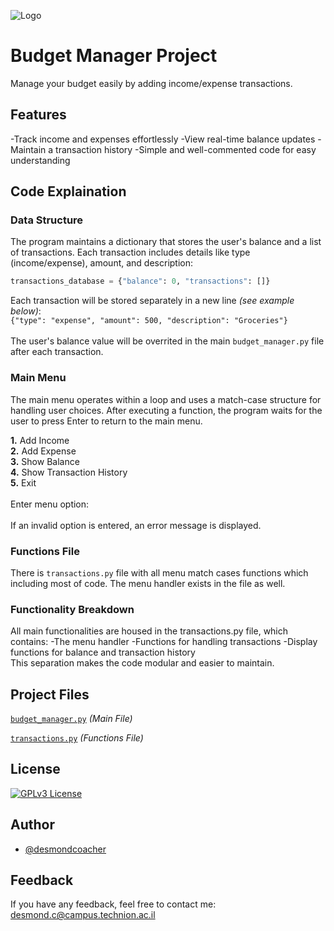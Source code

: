 
![Logo](https://png.pngtree.com/png-vector/20220910/ourmid/pngtree-budgeting-icon-png-image_6145091.png)


# Budget Manager Project

Manage your budget easily by adding income/expense transactions.


## Features

-Track income and expenses effortlessly
-View real-time balance updates
-Maintain a transaction history
-Simple and well-commented code for easy understanding


## Code Explaination
### Data Structure

The program maintains a dictionary that stores the user's balance and a list of transactions. Each transaction includes details like type (income/expense), amount, and description:
```python
transactions_database = {"balance": 0, "transactions": []}
```
Each transaction will be stored separately in a new line *(see example below)*:<br>
```{"type": "expense", "amount": 500, "description": "Groceries"}```<br><br>
The user's balance value will be overrited in the main ```budget_manager.py``` file after each transaction.

### Main Menu
The main menu operates within a loop and uses a match-case structure for handling user choices. After executing a function, the program waits for the user to press Enter to return to the main menu.

**1.** Add Income<br>
**2.** Add Expense<br>
**3.** Show Balance<br>
**4.** Show Transaction History<br>
**5.** Exit<br><br>
Enter menu option:<br><br>
If an invalid option is entered, an error message is displayed.
### Functions File
There is ```transactions.py``` file with all menu match cases functions which including most of code. The menu handler exists in the file as well.

### Functionality Breakdown
All main functionalities are housed in the transactions.py file, which contains:
-The menu handler
-Functions for handling transactions
-Display functions for balance and transaction history<br>
This separation makes the code modular and easier to maintain.

## Project Files

[```budget_manager.py```](https://github.com/desmondcoacher/budget_manager/blob/main/budget_manager.py) *(Main File)*

[```transactions.py```](https://github.com/desmondcoacher/budget_manager/blob/main/transactions.py) *(Functions File)*


## License

[![GPLv3 License](https://img.shields.io/badge/License-GPL%20v3-yellow.svg)](https://github.com/desmondcoacher/budget_manager/blob/main/LICENSE)



## Author

- [@desmondcoacher](https://github.com/desmondcoacher)


## Feedback

If you have any feedback, feel free to contact me: desmond.c@campus.technion.ac.il

